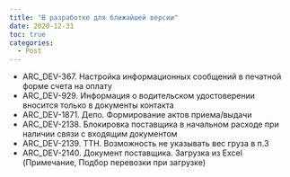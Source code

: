 ```yaml
---
title: "В разработке для ближайшей версии"
date: 2020-12-31
toc: true
categories:
  - Post  
---
```


-   ARC_DEV-367. Настройка информационных сообщений в печатной форме счета на оплату
-   ARC_DEV-929. Информация о водительском удостоверении вносится только в документы контакта
-   ARC_DEV-1871. Депо. Формирование актов приема/выдачи
-   ARC_DEV-2138. Блокировка поставщика в начальном расходе при наличии связи с входящим документом
-   ARC_DEV-2139. ТТН. Возможность не указывать вес груза в п.3
-   ARC_DEV-2140. Документ поставщика. Загрузка из Excel (Примечание, Подбор перевозки при загрузке)
